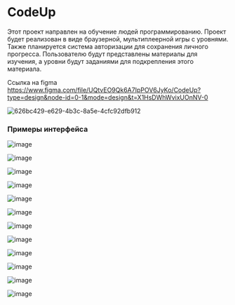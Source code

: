 # CodeUp
Этот проект направлен на обучение людей программированию. Проект будет реализован в виде браузерной, мультиплеерной игры с уровнями. Также планируется система авторизации для сохранения личного прогресса. Пользователю будут представлены материалы для изучения, а уровни будут заданиями для подкрепления этого материала.

Ссылка на figma
https://www.figma.com/file/UQtvEO9Qk6A7IpPOV6JyKo/CodeUp?type=design&node-id=0-1&mode=design&t=X1HsDWhWvixUOnNV-0

![626bc429-e629-4b3c-8a5e-4cfc92dfb912](https://github.com/Yar1chok/CodeUp/assets/99189121/165faf30-caa3-4fe1-b126-21beb1abcf50)

### Примеры интерфейса

 ![image](https://github.com/Yar1chok/CodeUp/assets/99189121/291ae833-ab0d-488f-8fe7-4af009f7e564)

 ![image](https://github.com/Yar1chok/CodeUp/assets/99189121/bd14270b-1cb5-4c5a-8fd3-0a182efaf797)

 ![image](https://github.com/Yar1chok/CodeUp/assets/99189121/953da2c5-b6de-4742-8f27-1d84651adf90)

 ![image](https://github.com/Yar1chok/CodeUp/assets/99189121/4f068be9-7679-4e14-aa54-7479d9c2f51a)

 ![image](https://github.com/Yar1chok/CodeUp/assets/99189121/1065ce03-c22e-446b-8ae9-d22c2b0c4a80)

 ![image](https://github.com/Yar1chok/CodeUp/assets/99189121/f49c728b-fe19-49f7-85de-087a0aef9c5e)

 ![image](https://github.com/Yar1chok/CodeUp/assets/99189121/3e40dd52-ede8-41df-bc5d-229f02f381b8)

 ![image](https://github.com/Yar1chok/CodeUp/assets/99189121/93ff7a0e-4f2c-4e18-9a3f-5db1adf56acb)
 
 ![image](https://github.com/Yar1chok/CodeUp/assets/99189121/ffd341e3-4613-477c-8ef3-f5340e32009e)

 ![image](https://github.com/Yar1chok/CodeUp/assets/99189121/3b2983f0-53a9-4fdd-ac78-b540cce6e4c7)

 ![image](https://github.com/Yar1chok/CodeUp/assets/99189121/6c4e62ba-af7d-4fca-a8e8-991ed7dd6c23)
 
 ![image](https://github.com/Yar1chok/CodeUp/assets/99189121/e3b64503-8982-47a1-957c-10be4282e35f)
